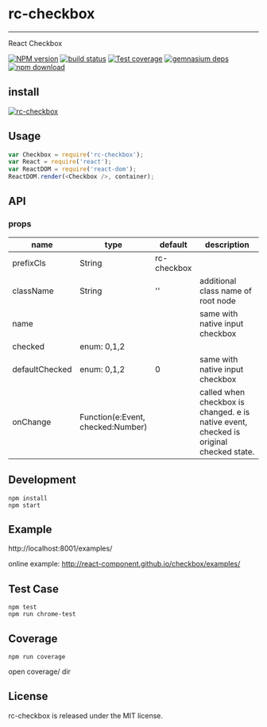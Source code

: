 # rc-checkbox
---

React Checkbox

[![NPM version][npm-image]][npm-url]
[![build status][travis-image]][travis-url]
[![Test coverage][coveralls-image]][coveralls-url]
[![gemnasium deps][gemnasium-image]][gemnasium-url]
[![npm download][download-image]][download-url]

[npm-image]: http://img.shields.io/npm/v/rc-checkbox.svg?style=flat-square
[npm-url]: http://npmjs.org/package/rc-checkbox
[travis-image]: https://img.shields.io/travis/react-component/checkbox.svg?style=flat-square
[travis-url]: https://travis-ci.org/react-component/checkbox
[coveralls-image]: https://img.shields.io/coveralls/react-component/checkbox.svg?style=flat-square
[coveralls-url]: https://coveralls.io/r/react-component/checkbox?branch=master
[gemnasium-image]: http://img.shields.io/gemnasium/react-component/checkbox.svg?style=flat-square
[gemnasium-url]: https://gemnasium.com/react-component/checkbox
[node-image]: https://img.shields.io/badge/node.js-%3E=_0.10-green.svg?style=flat-square
[node-url]: http://nodejs.org/download/
[download-image]: https://img.shields.io/npm/dm/rc-checkbox.svg?style=flat-square
[download-url]: https://npmjs.org/package/rc-checkbox

## install

[![rc-checkbox](https://nodei.co/npm/rc-checkbox.png)](https://npmjs.org/package/rc-checkbox)

## Usage

```js
var Checkbox = require('rc-checkbox');
var React = require('react');
var ReactDOM = require('react-dom');
ReactDOM.render(<Checkbox />, container);
```

## API

### props

<table class="table table-bordered table-striped">
    <thead>
    <tr>
        <th style="width: 100px;">name</th>
        <th style="width: 50px;">type</th>
        <th style="width: 50px;">default</th>
        <th>description</th>
    </tr>
    </thead>
    <tbody>
        <tr>
          <td>prefixCls</td>
          <td>String</td>
          <td>rc-checkbox</td>
          <td></td>
        </tr>
        <tr>
          <td>className</td>
          <td>String</td>
          <td>''</td>
          <td>additional class name of root node</td>
        </tr>
         <tr>
          <td>name</td>
          <td></td>
          <td></td>
          <td>same with native input checkbox</td>
        </tr>
        <tr>
          <td>checked</td>
          <td>enum: 0,1,2</td>
          <td></td>
          <td></td>
        </tr>
        <tr>
          <td>defaultChecked</td>
          <td>enum: 0,1,2</td>
          <td>0</td>
          <td>same with native input checkbox</td>
        <tr>
          <td>onChange</td>
          <td>Function(e:Event, checked:Number)</td>
          <td></td>
          <td>called when checkbox is changed. e is native event, checked is original checked state.</td>
        </tr>
    </tbody>
</table>

## Development

```
npm install
npm start
```

## Example

http://localhost:8001/examples/

online example: http://react-component.github.io/checkbox/examples/

## Test Case

```
npm test
npm run chrome-test
```

## Coverage

```
npm run coverage
```

open coverage/ dir


## License

rc-checkbox is released under the MIT license.
